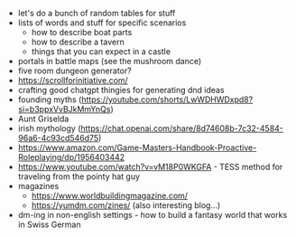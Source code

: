 - let's do a bunch of random tables for stuff
- lists of words and stuff for specific scenarios
  - how to describe boat parts
  - how to describe a tavern
  - things that you can expect in a castle
- portals in battle maps (see the mushroom dance)
- five room dungeon generator?
- https://scrollforinitiative.com/
- crafting good chatgpt thingies for generating dnd ideas
- founding myths (https://youtube.com/shorts/LwWDHWDxpd8?si=b3ppxVvBJkMmYnQs)
- Aunt Griselda
- irish mythology (https://chat.openai.com/share/8d74608b-7c32-4584-96a6-4c93cd546d75)
- https://www.amazon.com/Game-Masters-Handbook-Proactive-Roleplaying/dp/1956403442
- https://www.youtube.com/watch?v=vM18P0WKGFA - TESS method for traveling from the pointy hat guy
- magazines
	- https://www.worldbuildingmagazine.com/
	- https://yumdm.com/zines/ (also interesting blog...)
- dm-ing in non-english settings - how to build a fantasy world that works in Swiss German
